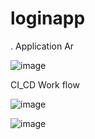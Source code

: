 # loginapp
.
Application Ar

![image](https://user-images.githubusercontent.com/58047760/117549612-06f17f00-b059-11eb-9e5b-9a138832039c.png)

CI_CD Work flow

![image](https://user-images.githubusercontent.com/58047760/117549623-18d32200-b059-11eb-8c38-3a5a82d8a6c9.png)

![image](https://user-images.githubusercontent.com/58047760/117549718-95660080-b059-11eb-9c10-dd5994c5bcaa.png)
